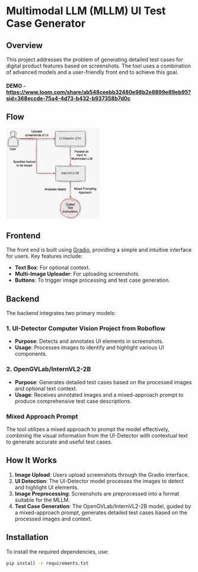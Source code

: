 # Multimodal LLM (MLLM) UI Test Case Generator 

## Overview

This project addresses the problem of generating detailed test cases for digital product features based on screenshots. The tool uses a combination of advanced models and a user-friendly front end to achieve this goal.
#### DEMO - https://www.loom.com/share/ab548ceebb32480e98b2e8899e89eb95?sid=368eccde-75a4-4d73-b432-b937358b7d0c
## Flow 
<img src="flwchrtt.png" alt="Flowchart" width="50%"/>



## Frontend

The front end is built using [Gradio](https://gradio.app/), providing a simple and intuitive interface for users. Key features include:

- **Text Box**: For optional context.
- **Multi-Image Uploader**: For uploading screenshots.
- **Buttons**: To trigger image processing and test case generation.

## Backend

The backend integrates two primary models:

### 1. UI-Detector Computer Vision Project from Roboflow

- **Purpose**: Detects and annotates UI elements in screenshots.
- **Usage**: Processes images to identify and highlight various UI components.

### 2. OpenGVLab/InternVL2-2B

- **Purpose**: Generates detailed test cases based on the processed images and optional text context.
- **Usage**: Receives annotated images and a mixed-approach prompt to produce comprehensive test case descriptions.

### Mixed Approach Prompt

The tool utilizes a mixed approach to prompt the model effectively, combining the visual information from the UI-Detector with contextual text to generate accurate and useful test cases.

## How It Works

1. **Image Upload**: Users upload screenshots through the Gradio interface.
2. **UI Detection**: The UI-Detector model processes the images to detect and highlight UI elements.
3. **Image Preprocessing**: Screenshots are preprocessed into a format suitable for the MLLM.
4. **Test Case Generation**: The OpenGVLab/InternVL2-2B model, guided by a mixed-approach prompt, generates detailed test cases based on the processed images and context.

## Installation

To install the required dependencies, use:

```bash
pip install -r requirements.txt
